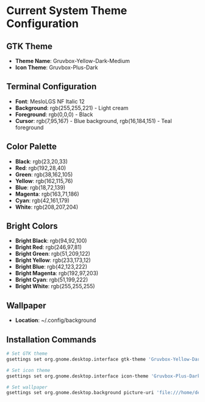 # Current System Theme Configuration

## GTK Theme
- **Theme Name**: Gruvbox-Yellow-Dark-Medium
- **Icon Theme**: Gruvbox-Plus-Dark

## Terminal Configuration
- **Font**: MesloLGS NF Italic 12
- **Background**: rgb(255,255,221) - Light cream
- **Foreground**: rgb(0,0,0) - Black
- **Cursor**: rgb(7,95,167) - Blue background, rgb(16,184,151) - Teal foreground

## Color Palette
- **Black**: rgb(23,20,33)
- **Red**: rgb(192,28,40)
- **Green**: rgb(38,162,105)
- **Yellow**: rgb(162,115,76)
- **Blue**: rgb(18,72,139)
- **Magenta**: rgb(163,71,186)
- **Cyan**: rgb(42,161,179)
- **White**: rgb(208,207,204)

## Bright Colors
- **Bright Black**: rgb(94,92,100)
- **Bright Red**: rgb(246,97,81)
- **Bright Green**: rgb(51,209,122)
- **Bright Yellow**: rgb(233,173,12)
- **Bright Blue**: rgb(42,123,222)
- **Bright Magenta**: rgb(192,97,203)
- **Bright Cyan**: rgb(51,199,222)
- **Bright White**: rgb(255,255,255)

## Wallpaper
- **Location**: ~/.config/background

## Installation Commands
```bash
# Set GTK theme
gsettings set org.gnome.desktop.interface gtk-theme 'Gruvbox-Yellow-Dark-Medium'

# Set icon theme  
gsettings set org.gnome.desktop.interface icon-theme 'Gruvbox-Plus-Dark'

# Set wallpaper
gsettings set org.gnome.desktop.background picture-uri 'file:///home/devs-itish/.config/background'
```

